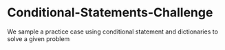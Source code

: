 # Conditional-Statements-Challenge
We sample a practice case using conditional statement and dictionaries to solve a given problem 
